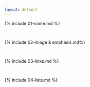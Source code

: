 ```yaml
---
layout: default
---
```


{% include 01-name.md %}

<br>

{% include 02-image & emphasis.md%}

<br>

{% include 03-links.md %}

<br>

{% include 04-lists.md %}
